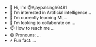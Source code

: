 - 👋 Hi, I’m @Ajaypalsingh6481
- 👀 I’m interested in Artificial intelligence...
- 🌱 I’m currently learning ML...
- 💞️ I’m looking to collaborate on ...
- 📫 How to reach me ...
- 😄 Pronouns: ...
- ⚡ Fun fact: ...

<!---
Ajaypalsingh6481/Ajaypalsingh6481 is a ✨ special ✨ repository because its `README.md` (this file) appears on your GitHub profile.
You can click the Preview link to take a look at your changes.
--->
